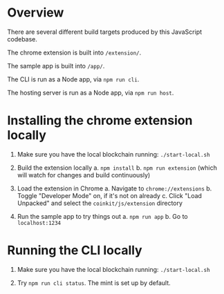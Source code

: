 # Overview

There are several different build targets produced by this JavaScript codebase.

The chrome extension is built into `/extension/`.

The sample app is built into `/app/`.

The CLI is run as a Node app, via `npm run cli`.

The hosting server is run as a Node app, via `npm run host`.

# Installing the chrome extension locally

1. Make sure you have the local blockchain running: `./start-local.sh`

2. Build the extension locally
   a. `npm install`
   b. `npm run extension` (which will watch for changes and build continuously)

3. Load the extension in Chrome
   a. Navigate to `chrome://extensions`
   b. Toggle "Developer Mode" on, if it's not on already
   c. Click "Load Unpacked" and select the `coinkit/js/extension` directory

4. Run the sample app to try things out
   a. `npm run app`
   b. Go to `localhost:1234`

# Running the CLI locally

1. Make sure you have the local blockchain running: `./start-local.sh`

2. Try `npm run cli status`. The mint is set up by default.